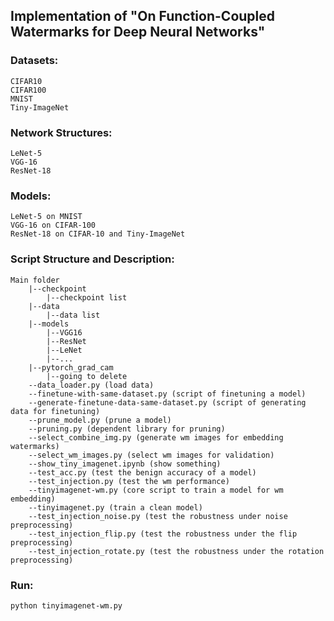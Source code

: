 ## Implementation of "On Function-Coupled Watermarks for Deep Neural Networks"

### Datasets: 
    CIFAR10
    CIFAR100
    MNIST
    Tiny-ImageNet

### Network Structures:
    LeNet-5
    VGG-16
    ResNet-18

### Models:
    LeNet-5 on MNIST
    VGG-16 on CIFAR-100
    ResNet-18 on CIFAR-10 and Tiny-ImageNet

### Script Structure and Description:
    Main folder
        |--checkpoint
            |--checkpoint list
        |--data
            |--data list
        |--models
            |--VGG16
            |--ResNet
            |--LeNet
            |--...
        |--pytorch_grad_cam
            |--going to delete
        --data_loader.py (load data)
        --finetune-with-same-dataset.py (script of finetuning a model)
        --generate-finetune-data-same-dataset.py (script of generating data for finetuning)
        --prune_model.py (prune a model)
        --pruning.py (dependent library for pruning)
        --select_combine_img.py (generate wm images for embedding watermarks)
        --select_wm_images.py (select wm images for validation)
        --show_tiny_imagenet.ipynb (show something)
        --test_acc.py (test the benign accuracy of a model)
        --test_injection.py (test the wm performance)
        --tinyimagenet-wm.py (core script to train a model for wm embedding)
        --tinyimagenet.py (train a clean model)
        --test_injection_noise.py (test the robustness under noise preprocessing)
        --test_injection_flip.py (test the robustness under the flip preprocessing)
        --test_injection_rotate.py (test the robustness under the rotation preprocessing)

### Run:
    python tinyimagenet-wm.py
